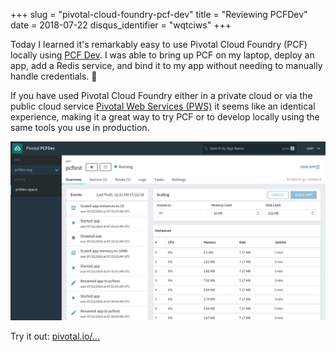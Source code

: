 +++
slug = "pivotal-cloud-foundry-pcf-dev"
title = "Reviewing PCFDev"
date = 2018-07-22
disqus_identifier = "wqtciws"
+++

Today I learned it's remarkably easy to use Pivotal Cloud Foundry (PCF) locally using [PCF Dev](https://pivotal.io/pcf-dev). I was able to bring up PCF on my laptop, deploy an app, add a Redis service, and bind it to my app without needing to manually handle credentials. 🎉

If you have used Pivotal Cloud Foundry either in a private cloud or via the public cloud service [Pivotal Web Services (PWS)](https://run.pivotal.io) it seems like an identical experience, making it a great way to try PCF or to develop locally using the same tools you use in production.

![](screenshot-1.jpg)

Try it out: [pivotal.io/...](https://pivotal.io/platform/pcf-tutorials/getting-started-with-pivotal-cloud-foundry-dev/introduction)

